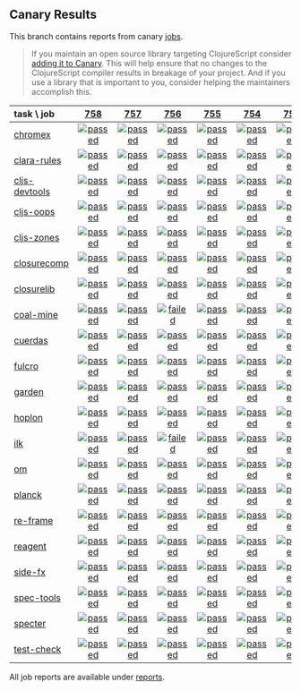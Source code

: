 ## Canary Results

This branch contains reports from canary [jobs](https://github.com/cljs-oss/canary/tree/jobs).

> If you maintain an open source library targeting ClojureScript consider [adding it to Canary](https://github.com/cljs-oss/canary/tree/master#how-to-participate). This will help ensure that no changes to the ClojureScript compiler results in breakage of your project. And if you use a library that is important to you, consider helping the maintainers accomplish this.

[//]: # (begin_overview_table)

| task \ job | <a href="reports/2019/01/07/job-000758-1.10.504-731be5e" title="job #758 finished on 2019-01-07">758</a> | <a href="reports/2019/01/06/job-000757-1.10.505-d44a751" title="job #757 finished on 2019-01-06">757</a> | <a href="reports/2019/01/06/job-000756-1.10.505-a6ebc07" title="job #756 finished on 2019-01-06">756</a> | <a href="reports/2019/01/06/job-000755-1.10.504-731be5e" title="job #755 finished on 2019-01-06">755</a> | <a href="reports/2019/01/05/job-000754-1.10.504-731be5e" title="job #754 finished on 2019-01-05">754</a> | <a href="reports/2019/01/04/job-000753-1.10.505-eb9e4d8" title="job #753 finished on 2019-01-04">753</a> | <a href="reports/2019/01/04/job-000752-1.10.505-b94282a" title="job #752 finished on 2019-01-04">752</a> | <a href="reports/2019/01/04/job-000751-1.10.505-f58cc48" title="job #751 finished on 2019-01-04">751</a> | <a href="reports/2019/01/02/job-000750-1.10.503-e0d499c" title="job #750 finished on 2019-01-02">750</a> | <a href="reports/2019/01/01/job-000749-1.10.497-5a52244" title="job #749 finished on 2019-01-01">749</a> |
| :--- | :---: | :---: | :---: | :---: | :---: | :---: | :---: | :---: | :---: | :---: |
| [chromex](https://github.com/binaryage/chromex) | <a href="reports/2019/01/07/job-000758-1.10.504-731be5e#-chromex"><img title="passed" src="http://box.binaryage.com/s-passed.svg"><a> | <a href="reports/2019/01/06/job-000757-1.10.505-d44a751#-chromex"><img title="passed" src="http://box.binaryage.com/s-passed.svg"><a> | <a href="reports/2019/01/06/job-000756-1.10.505-a6ebc07#-chromex"><img title="passed" src="http://box.binaryage.com/s-passed.svg"><a> | <a href="reports/2019/01/06/job-000755-1.10.504-731be5e#-chromex"><img title="passed" src="http://box.binaryage.com/s-passed.svg"><a> | <a href="reports/2019/01/05/job-000754-1.10.504-731be5e#-chromex"><img title="passed" src="http://box.binaryage.com/s-passed.svg"><a> | <a href="reports/2019/01/04/job-000753-1.10.505-eb9e4d8#-chromex"><img title="passed" src="http://box.binaryage.com/s-passed.svg"><a> | <a href="reports/2019/01/04/job-000752-1.10.505-b94282a#-chromex"><img title="passed" src="http://box.binaryage.com/s-passed.svg"><a> | <a href="reports/2019/01/04/job-000751-1.10.505-f58cc48#-chromex"><img title="failed" src="http://box.binaryage.com/s-failed.svg"><a> | <a href="reports/2019/01/02/job-000750-1.10.503-e0d499c#-chromex"><img title="passed" src="http://box.binaryage.com/s-passed.svg"><a> | <a href="reports/2019/01/01/job-000749-1.10.497-5a52244#-chromex"><img title="passed" src="http://box.binaryage.com/s-passed.svg"><a> |
| [clara-rules](https://github.com/cerner/clara-rules) | <a href="reports/2019/01/07/job-000758-1.10.504-731be5e#-clara-rules"><img title="passed" src="http://box.binaryage.com/s-passed.svg"><a> | <a href="reports/2019/01/06/job-000757-1.10.505-d44a751#-clara-rules"><img title="passed" src="http://box.binaryage.com/s-passed.svg"><a> | <a href="reports/2019/01/06/job-000756-1.10.505-a6ebc07#-clara-rules"><img title="passed" src="http://box.binaryage.com/s-passed.svg"><a> | <a href="reports/2019/01/06/job-000755-1.10.504-731be5e#-clara-rules"><img title="passed" src="http://box.binaryage.com/s-passed.svg"><a> | <a href="reports/2019/01/05/job-000754-1.10.504-731be5e#-clara-rules"><img title="passed" src="http://box.binaryage.com/s-passed.svg"><a> | <a href="reports/2019/01/04/job-000753-1.10.505-eb9e4d8#-clara-rules"><img title="passed" src="http://box.binaryage.com/s-passed.svg"><a> | <a href="reports/2019/01/04/job-000752-1.10.505-b94282a#-clara-rules"><img title="passed" src="http://box.binaryage.com/s-passed.svg"><a> | <a href="reports/2019/01/04/job-000751-1.10.505-f58cc48#-clara-rules"><img title="passed" src="http://box.binaryage.com/s-passed.svg"><a> | <a href="reports/2019/01/02/job-000750-1.10.503-e0d499c#-clara-rules"><img title="passed" src="http://box.binaryage.com/s-passed.svg"><a> | <a href="reports/2019/01/01/job-000749-1.10.497-5a52244#-clara-rules"><img title="passed" src="http://box.binaryage.com/s-passed.svg"><a> |
| [cljs-devtools](https://github.com/binaryage/cljs-devtools) | <a href="reports/2019/01/07/job-000758-1.10.504-731be5e#-cljs-devtools"><img title="passed" src="http://box.binaryage.com/s-passed.svg"><a> | <a href="reports/2019/01/06/job-000757-1.10.505-d44a751#-cljs-devtools"><img title="passed" src="http://box.binaryage.com/s-passed.svg"><a> | <a href="reports/2019/01/06/job-000756-1.10.505-a6ebc07#-cljs-devtools"><img title="passed" src="http://box.binaryage.com/s-passed.svg"><a> | <a href="reports/2019/01/06/job-000755-1.10.504-731be5e#-cljs-devtools"><img title="passed" src="http://box.binaryage.com/s-passed.svg"><a> | <a href="reports/2019/01/05/job-000754-1.10.504-731be5e#-cljs-devtools"><img title="passed" src="http://box.binaryage.com/s-passed.svg"><a> | <a href="reports/2019/01/04/job-000753-1.10.505-eb9e4d8#-cljs-devtools"><img title="passed" src="http://box.binaryage.com/s-passed.svg"><a> | <a href="reports/2019/01/04/job-000752-1.10.505-b94282a#-cljs-devtools"><img title="passed" src="http://box.binaryage.com/s-passed.svg"><a> | <a href="reports/2019/01/04/job-000751-1.10.505-f58cc48#-cljs-devtools"><img title="passed" src="http://box.binaryage.com/s-passed.svg"><a> | <a href="reports/2019/01/02/job-000750-1.10.503-e0d499c#-cljs-devtools"><img title="passed" src="http://box.binaryage.com/s-passed.svg"><a> | <a href="reports/2019/01/01/job-000749-1.10.497-5a52244#-cljs-devtools"><img title="passed" src="http://box.binaryage.com/s-passed.svg"><a> |
| [cljs-oops](https://github.com/binaryage/cljs-oops) | <a href="reports/2019/01/07/job-000758-1.10.504-731be5e#-cljs-oops"><img title="passed" src="http://box.binaryage.com/s-passed.svg"><a> | <a href="reports/2019/01/06/job-000757-1.10.505-d44a751#-cljs-oops"><img title="passed" src="http://box.binaryage.com/s-passed.svg"><a> | <a href="reports/2019/01/06/job-000756-1.10.505-a6ebc07#-cljs-oops"><img title="passed" src="http://box.binaryage.com/s-passed.svg"><a> | <a href="reports/2019/01/06/job-000755-1.10.504-731be5e#-cljs-oops"><img title="passed" src="http://box.binaryage.com/s-passed.svg"><a> | <a href="reports/2019/01/05/job-000754-1.10.504-731be5e#-cljs-oops"><img title="passed" src="http://box.binaryage.com/s-passed.svg"><a> | <a href="reports/2019/01/04/job-000753-1.10.505-eb9e4d8#-cljs-oops"><img title="passed" src="http://box.binaryage.com/s-passed.svg"><a> | <a href="reports/2019/01/04/job-000752-1.10.505-b94282a#-cljs-oops"><img title="failed" src="http://box.binaryage.com/s-failed.svg"><a> | <a href="reports/2019/01/04/job-000751-1.10.505-f58cc48#-cljs-oops"><img title="passed" src="http://box.binaryage.com/s-passed.svg"><a> | <a href="reports/2019/01/02/job-000750-1.10.503-e0d499c#-cljs-oops"><img title="passed" src="http://box.binaryage.com/s-passed.svg"><a> | <a href="reports/2019/01/01/job-000749-1.10.497-5a52244#-cljs-oops"><img title="passed" src="http://box.binaryage.com/s-passed.svg"><a> |
| [cljs-zones](https://github.com/binaryage/cljs-zones) | <a href="reports/2019/01/07/job-000758-1.10.504-731be5e#-cljs-zones"><img title="passed" src="http://box.binaryage.com/s-passed.svg"><a> | <a href="reports/2019/01/06/job-000757-1.10.505-d44a751#-cljs-zones"><img title="passed" src="http://box.binaryage.com/s-passed.svg"><a> | <a href="reports/2019/01/06/job-000756-1.10.505-a6ebc07#-cljs-zones"><img title="passed" src="http://box.binaryage.com/s-passed.svg"><a> | <a href="reports/2019/01/06/job-000755-1.10.504-731be5e#-cljs-zones"><img title="passed" src="http://box.binaryage.com/s-passed.svg"><a> | <a href="reports/2019/01/05/job-000754-1.10.504-731be5e#-cljs-zones"><img title="passed" src="http://box.binaryage.com/s-passed.svg"><a> | <a href="reports/2019/01/04/job-000753-1.10.505-eb9e4d8#-cljs-zones"><img title="passed" src="http://box.binaryage.com/s-passed.svg"><a> | <a href="reports/2019/01/04/job-000752-1.10.505-b94282a#-cljs-zones"><img title="passed" src="http://box.binaryage.com/s-passed.svg"><a> | <a href="reports/2019/01/04/job-000751-1.10.505-f58cc48#-cljs-zones"><img title="passed" src="http://box.binaryage.com/s-passed.svg"><a> | <a href="reports/2019/01/02/job-000750-1.10.503-e0d499c#-cljs-zones"><img title="passed" src="http://box.binaryage.com/s-passed.svg"><a> | <a href="reports/2019/01/01/job-000749-1.10.497-5a52244#-cljs-zones"><img title="passed" src="http://box.binaryage.com/s-passed.svg"><a> |
| [closurecomp](https://github.com/mfikes/closurecomp) | <a href="reports/2019/01/07/job-000758-1.10.504-731be5e#-closurecomp"><img title="passed" src="http://box.binaryage.com/s-passed.svg"><a> | <a href="reports/2019/01/06/job-000757-1.10.505-d44a751#-closurecomp"><img title="passed" src="http://box.binaryage.com/s-passed.svg"><a> | <a href="reports/2019/01/06/job-000756-1.10.505-a6ebc07#-closurecomp"><img title="passed" src="http://box.binaryage.com/s-passed.svg"><a> | <a href="reports/2019/01/06/job-000755-1.10.504-731be5e#-closurecomp"><img title="passed" src="http://box.binaryage.com/s-passed.svg"><a> | <a href="reports/2019/01/05/job-000754-1.10.504-731be5e#-closurecomp"><img title="passed" src="http://box.binaryage.com/s-passed.svg"><a> | <a href="reports/2019/01/04/job-000753-1.10.505-eb9e4d8#-closurecomp"><img title="passed" src="http://box.binaryage.com/s-passed.svg"><a> | <a href="reports/2019/01/04/job-000752-1.10.505-b94282a#-closurecomp"><img title="passed" src="http://box.binaryage.com/s-passed.svg"><a> | <a href="reports/2019/01/04/job-000751-1.10.505-f58cc48#-closurecomp"><img title="passed" src="http://box.binaryage.com/s-passed.svg"><a> | <a href="reports/2019/01/02/job-000750-1.10.503-e0d499c#-closurecomp"><img title="passed" src="http://box.binaryage.com/s-passed.svg"><a> | <a href="reports/2019/01/01/job-000749-1.10.497-5a52244#-closurecomp"><img title="passed" src="http://box.binaryage.com/s-passed.svg"><a> |
| [closurelib](https://github.com/mfikes/closurelib) | <a href="reports/2019/01/07/job-000758-1.10.504-731be5e#-closurelib"><img title="passed" src="http://box.binaryage.com/s-passed.svg"><a> | <a href="reports/2019/01/06/job-000757-1.10.505-d44a751#-closurelib"><img title="passed" src="http://box.binaryage.com/s-passed.svg"><a> | <a href="reports/2019/01/06/job-000756-1.10.505-a6ebc07#-closurelib"><img title="passed" src="http://box.binaryage.com/s-passed.svg"><a> | <a href="reports/2019/01/06/job-000755-1.10.504-731be5e#-closurelib"><img title="passed" src="http://box.binaryage.com/s-passed.svg"><a> | <a href="reports/2019/01/05/job-000754-1.10.504-731be5e#-closurelib"><img title="passed" src="http://box.binaryage.com/s-passed.svg"><a> | <a href="reports/2019/01/04/job-000753-1.10.505-eb9e4d8#-closurelib"><img title="passed" src="http://box.binaryage.com/s-passed.svg"><a> | <a href="reports/2019/01/04/job-000752-1.10.505-b94282a#-closurelib"><img title="passed" src="http://box.binaryage.com/s-passed.svg"><a> | <a href="reports/2019/01/04/job-000751-1.10.505-f58cc48#-closurelib"><img title="passed" src="http://box.binaryage.com/s-passed.svg"><a> | <a href="reports/2019/01/02/job-000750-1.10.503-e0d499c#-closurelib"><img title="passed" src="http://box.binaryage.com/s-passed.svg"><a> | <a href="reports/2019/01/01/job-000749-1.10.497-5a52244#-closurelib"><img title="passed" src="http://box.binaryage.com/s-passed.svg"><a> |
| [coal-mine](https://github.com/mfikes/coal-mine) | <a href="reports/2019/01/07/job-000758-1.10.504-731be5e#-coal-mine"><img title="passed" src="http://box.binaryage.com/s-passed.svg"><a> | <a href="reports/2019/01/06/job-000757-1.10.505-d44a751#-coal-mine"><img title="passed" src="http://box.binaryage.com/s-passed.svg"><a> | <a href="reports/2019/01/06/job-000756-1.10.505-a6ebc07#-coal-mine"><img title="failed" src="http://box.binaryage.com/s-failed.svg"><a> | <a href="reports/2019/01/06/job-000755-1.10.504-731be5e#-coal-mine"><img title="passed" src="http://box.binaryage.com/s-passed.svg"><a> | <a href="reports/2019/01/05/job-000754-1.10.504-731be5e#-coal-mine"><img title="passed" src="http://box.binaryage.com/s-passed.svg"><a> | <a href="reports/2019/01/04/job-000753-1.10.505-eb9e4d8#-coal-mine"><img title="passed" src="http://box.binaryage.com/s-passed.svg"><a> | <a href="reports/2019/01/04/job-000752-1.10.505-b94282a#-coal-mine"><img title="passed" src="http://box.binaryage.com/s-passed.svg"><a> | <a href="reports/2019/01/04/job-000751-1.10.505-f58cc48#-coal-mine"><img title="passed" src="http://box.binaryage.com/s-passed.svg"><a> | <a href="reports/2019/01/02/job-000750-1.10.503-e0d499c#-coal-mine"><img title="passed" src="http://box.binaryage.com/s-passed.svg"><a> | <a href="reports/2019/01/01/job-000749-1.10.497-5a52244#-coal-mine"><img title="passed" src="http://box.binaryage.com/s-passed.svg"><a> |
| [cuerdas](https://github.com/funcool/cuerdas) | <a href="reports/2019/01/07/job-000758-1.10.504-731be5e#-cuerdas"><img title="passed" src="http://box.binaryage.com/s-passed.svg"><a> | <a href="reports/2019/01/06/job-000757-1.10.505-d44a751#-cuerdas"><img title="passed" src="http://box.binaryage.com/s-passed.svg"><a> | <a href="reports/2019/01/06/job-000756-1.10.505-a6ebc07#-cuerdas"><img title="passed" src="http://box.binaryage.com/s-passed.svg"><a> | <a href="reports/2019/01/06/job-000755-1.10.504-731be5e#-cuerdas"><img title="passed" src="http://box.binaryage.com/s-passed.svg"><a> | <a href="reports/2019/01/05/job-000754-1.10.504-731be5e#-cuerdas"><img title="passed" src="http://box.binaryage.com/s-passed.svg"><a> | <a href="reports/2019/01/04/job-000753-1.10.505-eb9e4d8#-cuerdas"><img title="passed" src="http://box.binaryage.com/s-passed.svg"><a> | <a href="reports/2019/01/04/job-000752-1.10.505-b94282a#-cuerdas"><img title="passed" src="http://box.binaryage.com/s-passed.svg"><a> | <a href="reports/2019/01/04/job-000751-1.10.505-f58cc48#-cuerdas"><img title="passed" src="http://box.binaryage.com/s-passed.svg"><a> | <a href="reports/2019/01/02/job-000750-1.10.503-e0d499c#-cuerdas"><img title="passed" src="http://box.binaryage.com/s-passed.svg"><a> | <a href="reports/2019/01/01/job-000749-1.10.497-5a52244#-cuerdas"><img title="passed" src="http://box.binaryage.com/s-passed.svg"><a> |
| [fulcro](https://github.com/fulcrologic/fulcro) | <a href="reports/2019/01/07/job-000758-1.10.504-731be5e#-fulcro"><img title="passed" src="http://box.binaryage.com/s-passed.svg"><a> | <a href="reports/2019/01/06/job-000757-1.10.505-d44a751#-fulcro"><img title="passed" src="http://box.binaryage.com/s-passed.svg"><a> | <a href="reports/2019/01/06/job-000756-1.10.505-a6ebc07#-fulcro"><img title="passed" src="http://box.binaryage.com/s-passed.svg"><a> | <a href="reports/2019/01/06/job-000755-1.10.504-731be5e#-fulcro"><img title="passed" src="http://box.binaryage.com/s-passed.svg"><a> | <a href="reports/2019/01/05/job-000754-1.10.504-731be5e#-fulcro"><img title="passed" src="http://box.binaryage.com/s-passed.svg"><a> | <a href="reports/2019/01/04/job-000753-1.10.505-eb9e4d8#-fulcro"><img title="passed" src="http://box.binaryage.com/s-passed.svg"><a> | <a href="reports/2019/01/04/job-000752-1.10.505-b94282a#-fulcro"><img title="passed" src="http://box.binaryage.com/s-passed.svg"><a> | <a href="reports/2019/01/04/job-000751-1.10.505-f58cc48#-fulcro"><img title="passed" src="http://box.binaryage.com/s-passed.svg"><a> | <a href="reports/2019/01/02/job-000750-1.10.503-e0d499c#-fulcro"><img title="passed" src="http://box.binaryage.com/s-passed.svg"><a> | <a href="reports/2019/01/01/job-000749-1.10.497-5a52244#-fulcro"><img title="passed" src="http://box.binaryage.com/s-passed.svg"><a> |
| [garden](https://github.com/noprompt/garden) | <a href="reports/2019/01/07/job-000758-1.10.504-731be5e#-garden"><img title="passed" src="http://box.binaryage.com/s-passed.svg"><a> | <a href="reports/2019/01/06/job-000757-1.10.505-d44a751#-garden"><img title="passed" src="http://box.binaryage.com/s-passed.svg"><a> | <a href="reports/2019/01/06/job-000756-1.10.505-a6ebc07#-garden"><img title="passed" src="http://box.binaryage.com/s-passed.svg"><a> | <a href="reports/2019/01/06/job-000755-1.10.504-731be5e#-garden"><img title="passed" src="http://box.binaryage.com/s-passed.svg"><a> | <a href="reports/2019/01/05/job-000754-1.10.504-731be5e#-garden"><img title="passed" src="http://box.binaryage.com/s-passed.svg"><a> | <a href="reports/2019/01/04/job-000753-1.10.505-eb9e4d8#-garden"><img title="passed" src="http://box.binaryage.com/s-passed.svg"><a> | <a href="reports/2019/01/04/job-000752-1.10.505-b94282a#-garden"><img title="passed" src="http://box.binaryage.com/s-passed.svg"><a> | <a href="reports/2019/01/04/job-000751-1.10.505-f58cc48#-garden"><img title="passed" src="http://box.binaryage.com/s-passed.svg"><a> | <a href="reports/2019/01/02/job-000750-1.10.503-e0d499c#-garden"><img title="passed" src="http://box.binaryage.com/s-passed.svg"><a> | <a href="reports/2019/01/01/job-000749-1.10.497-5a52244#-garden"><img title="passed" src="http://box.binaryage.com/s-passed.svg"><a> |
| [hoplon](https://github.com/hoplon/hoplon) | <a href="reports/2019/01/07/job-000758-1.10.504-731be5e#-hoplon"><img title="passed" src="http://box.binaryage.com/s-passed.svg"><a> | <a href="reports/2019/01/06/job-000757-1.10.505-d44a751#-hoplon"><img title="passed" src="http://box.binaryage.com/s-passed.svg"><a> | <a href="reports/2019/01/06/job-000756-1.10.505-a6ebc07#-hoplon"><img title="passed" src="http://box.binaryage.com/s-passed.svg"><a> | <a href="reports/2019/01/06/job-000755-1.10.504-731be5e#-hoplon"><img title="passed" src="http://box.binaryage.com/s-passed.svg"><a> | <a href="reports/2019/01/05/job-000754-1.10.504-731be5e#-hoplon"><img title="passed" src="http://box.binaryage.com/s-passed.svg"><a> | <a href="reports/2019/01/04/job-000753-1.10.505-eb9e4d8#-hoplon"><img title="passed" src="http://box.binaryage.com/s-passed.svg"><a> | <a href="reports/2019/01/04/job-000752-1.10.505-b94282a#-hoplon"><img title="passed" src="http://box.binaryage.com/s-passed.svg"><a> | <a href="reports/2019/01/04/job-000751-1.10.505-f58cc48#-hoplon"><img title="passed" src="http://box.binaryage.com/s-passed.svg"><a> | <a href="reports/2019/01/02/job-000750-1.10.503-e0d499c#-hoplon"><img title="passed" src="http://box.binaryage.com/s-passed.svg"><a> | <a href="reports/2019/01/01/job-000749-1.10.497-5a52244#-hoplon"><img title="passed" src="http://box.binaryage.com/s-passed.svg"><a> |
| [ilk](https://github.com/mfikes/ilk) | <a href="reports/2019/01/07/job-000758-1.10.504-731be5e#-ilk"><img title="passed" src="http://box.binaryage.com/s-passed.svg"><a> | <a href="reports/2019/01/06/job-000757-1.10.505-d44a751#-ilk"><img title="passed" src="http://box.binaryage.com/s-passed.svg"><a> | <a href="reports/2019/01/06/job-000756-1.10.505-a6ebc07#-ilk"><img title="failed" src="http://box.binaryage.com/s-failed.svg"><a> | <a href="reports/2019/01/06/job-000755-1.10.504-731be5e#-ilk"><img title="passed" src="http://box.binaryage.com/s-passed.svg"><a> | <a href="reports/2019/01/05/job-000754-1.10.504-731be5e#-ilk"><img title="passed" src="http://box.binaryage.com/s-passed.svg"><a> | <a href="reports/2019/01/04/job-000753-1.10.505-eb9e4d8#-ilk"><img title="passed" src="http://box.binaryage.com/s-passed.svg"><a> | <a href="reports/2019/01/04/job-000752-1.10.505-b94282a#-ilk"><img title="passed" src="http://box.binaryage.com/s-passed.svg"><a> | <a href="reports/2019/01/04/job-000751-1.10.505-f58cc48#-ilk"><img title="passed" src="http://box.binaryage.com/s-passed.svg"><a> | <a href="reports/2019/01/02/job-000750-1.10.503-e0d499c#-ilk"><img title="passed" src="http://box.binaryage.com/s-passed.svg"><a> | <a href="reports/2019/01/01/job-000749-1.10.497-5a52244#-ilk"><img title="passed" src="http://box.binaryage.com/s-passed.svg"><a> |
| [om](https://github.com/omcljs/om) | <a href="reports/2019/01/07/job-000758-1.10.504-731be5e#-om"><img title="passed" src="http://box.binaryage.com/s-passed.svg"><a> | <a href="reports/2019/01/06/job-000757-1.10.505-d44a751#-om"><img title="passed" src="http://box.binaryage.com/s-passed.svg"><a> | <a href="reports/2019/01/06/job-000756-1.10.505-a6ebc07#-om"><img title="passed" src="http://box.binaryage.com/s-passed.svg"><a> | <a href="reports/2019/01/06/job-000755-1.10.504-731be5e#-om"><img title="passed" src="http://box.binaryage.com/s-passed.svg"><a> | <a href="reports/2019/01/05/job-000754-1.10.504-731be5e#-om"><img title="passed" src="http://box.binaryage.com/s-passed.svg"><a> | <a href="reports/2019/01/04/job-000753-1.10.505-eb9e4d8#-om"><img title="passed" src="http://box.binaryage.com/s-passed.svg"><a> | <a href="reports/2019/01/04/job-000752-1.10.505-b94282a#-om"><img title="passed" src="http://box.binaryage.com/s-passed.svg"><a> | <a href="reports/2019/01/04/job-000751-1.10.505-f58cc48#-om"><img title="passed" src="http://box.binaryage.com/s-passed.svg"><a> | <a href="reports/2019/01/02/job-000750-1.10.503-e0d499c#-om"><img title="passed" src="http://box.binaryage.com/s-passed.svg"><a> | <a href="reports/2019/01/01/job-000749-1.10.497-5a52244#-om"><img title="passed" src="http://box.binaryage.com/s-passed.svg"><a> |
| [planck](https://github.com/planck-repl/planck) | <a href="reports/2019/01/07/job-000758-1.10.504-731be5e#-planck"><img title="passed" src="http://box.binaryage.com/s-passed.svg"><a> | <a href="reports/2019/01/06/job-000757-1.10.505-d44a751#-planck"><img title="passed" src="http://box.binaryage.com/s-passed.svg"><a> | <a href="reports/2019/01/06/job-000756-1.10.505-a6ebc07#-planck"><img title="passed" src="http://box.binaryage.com/s-passed.svg"><a> | <a href="reports/2019/01/06/job-000755-1.10.504-731be5e#-planck"><img title="passed" src="http://box.binaryage.com/s-passed.svg"><a> | <a href="reports/2019/01/05/job-000754-1.10.504-731be5e#-planck"><img title="passed" src="http://box.binaryage.com/s-passed.svg"><a> | <a href="reports/2019/01/04/job-000753-1.10.505-eb9e4d8#-planck"><img title="passed" src="http://box.binaryage.com/s-passed.svg"><a> | <a href="reports/2019/01/04/job-000752-1.10.505-b94282a#-planck"><img title="failed" src="http://box.binaryage.com/s-failed.svg"><a> | <a href="reports/2019/01/04/job-000751-1.10.505-f58cc48#-planck"><img title="passed" src="http://box.binaryage.com/s-passed.svg"><a> | <a href="reports/2019/01/02/job-000750-1.10.503-e0d499c#-planck"><img title="passed" src="http://box.binaryage.com/s-passed.svg"><a> | <a href="reports/2019/01/01/job-000749-1.10.497-5a52244#-planck"><img title="passed" src="http://box.binaryage.com/s-passed.svg"><a> |
| [re-frame](https://github.com/Day8/re-frame) | <a href="reports/2019/01/07/job-000758-1.10.504-731be5e#-re-frame"><img title="passed" src="http://box.binaryage.com/s-passed.svg"><a> | <a href="reports/2019/01/06/job-000757-1.10.505-d44a751#-re-frame"><img title="passed" src="http://box.binaryage.com/s-passed.svg"><a> | <a href="reports/2019/01/06/job-000756-1.10.505-a6ebc07#-re-frame"><img title="passed" src="http://box.binaryage.com/s-passed.svg"><a> | <a href="reports/2019/01/06/job-000755-1.10.504-731be5e#-re-frame"><img title="passed" src="http://box.binaryage.com/s-passed.svg"><a> | <a href="reports/2019/01/05/job-000754-1.10.504-731be5e#-re-frame"><img title="passed" src="http://box.binaryage.com/s-passed.svg"><a> | <a href="reports/2019/01/04/job-000753-1.10.505-eb9e4d8#-re-frame"><img title="passed" src="http://box.binaryage.com/s-passed.svg"><a> | <a href="reports/2019/01/04/job-000752-1.10.505-b94282a#-re-frame"><img title="passed" src="http://box.binaryage.com/s-passed.svg"><a> | <a href="reports/2019/01/04/job-000751-1.10.505-f58cc48#-re-frame"><img title="passed" src="http://box.binaryage.com/s-passed.svg"><a> | <a href="reports/2019/01/02/job-000750-1.10.503-e0d499c#-re-frame"><img title="passed" src="http://box.binaryage.com/s-passed.svg"><a> | <a href="reports/2019/01/01/job-000749-1.10.497-5a52244#-re-frame"><img title="passed" src="http://box.binaryage.com/s-passed.svg"><a> |
| [reagent](https://github.com/reagent-project/reagent) | <a href="reports/2019/01/07/job-000758-1.10.504-731be5e#-reagent"><img title="passed" src="http://box.binaryage.com/s-passed.svg"><a> | <a href="reports/2019/01/06/job-000757-1.10.505-d44a751#-reagent"><img title="passed" src="http://box.binaryage.com/s-passed.svg"><a> | <a href="reports/2019/01/06/job-000756-1.10.505-a6ebc07#-reagent"><img title="passed" src="http://box.binaryage.com/s-passed.svg"><a> | <a href="reports/2019/01/06/job-000755-1.10.504-731be5e#-reagent"><img title="passed" src="http://box.binaryage.com/s-passed.svg"><a> | <a href="reports/2019/01/05/job-000754-1.10.504-731be5e#-reagent"><img title="passed" src="http://box.binaryage.com/s-passed.svg"><a> | <a href="reports/2019/01/04/job-000753-1.10.505-eb9e4d8#-reagent"><img title="passed" src="http://box.binaryage.com/s-passed.svg"><a> | <a href="reports/2019/01/04/job-000752-1.10.505-b94282a#-reagent"><img title="passed" src="http://box.binaryage.com/s-passed.svg"><a> | <a href="reports/2019/01/04/job-000751-1.10.505-f58cc48#-reagent"><img title="passed" src="http://box.binaryage.com/s-passed.svg"><a> | <a href="reports/2019/01/02/job-000750-1.10.503-e0d499c#-reagent"><img title="passed" src="http://box.binaryage.com/s-passed.svg"><a> | <a href="reports/2019/01/01/job-000749-1.10.497-5a52244#-reagent"><img title="passed" src="http://box.binaryage.com/s-passed.svg"><a> |
| [side-fx](https://github.com/cljsrn/side-fx) | <a href="reports/2019/01/07/job-000758-1.10.504-731be5e#-side-fx"><img title="passed" src="http://box.binaryage.com/s-passed.svg"><a> | <a href="reports/2019/01/06/job-000757-1.10.505-d44a751#-side-fx"><img title="passed" src="http://box.binaryage.com/s-passed.svg"><a> | <a href="reports/2019/01/06/job-000756-1.10.505-a6ebc07#-side-fx"><img title="passed" src="http://box.binaryage.com/s-passed.svg"><a> | <a href="reports/2019/01/06/job-000755-1.10.504-731be5e#-side-fx"><img title="passed" src="http://box.binaryage.com/s-passed.svg"><a> | <a href="reports/2019/01/05/job-000754-1.10.504-731be5e#-side-fx"><img title="passed" src="http://box.binaryage.com/s-passed.svg"><a> | <a href="reports/2019/01/04/job-000753-1.10.505-eb9e4d8#-side-fx"><img title="passed" src="http://box.binaryage.com/s-passed.svg"><a> | <a href="reports/2019/01/04/job-000752-1.10.505-b94282a#-side-fx"><img title="passed" src="http://box.binaryage.com/s-passed.svg"><a> | <a href="reports/2019/01/04/job-000751-1.10.505-f58cc48#-side-fx"><img title="passed" src="http://box.binaryage.com/s-passed.svg"><a> | <a href="reports/2019/01/02/job-000750-1.10.503-e0d499c#-side-fx"><img title="passed" src="http://box.binaryage.com/s-passed.svg"><a> | <a href="reports/2019/01/01/job-000749-1.10.497-5a52244#-side-fx"><img title="passed" src="http://box.binaryage.com/s-passed.svg"><a> |
| [spec-tools](https://github.com/metosin/spec-tools) | <a href="reports/2019/01/07/job-000758-1.10.504-731be5e#-spec-tools"><img title="passed" src="http://box.binaryage.com/s-passed.svg"><a> | <a href="reports/2019/01/06/job-000757-1.10.505-d44a751#-spec-tools"><img title="passed" src="http://box.binaryage.com/s-passed.svg"><a> | <a href="reports/2019/01/06/job-000756-1.10.505-a6ebc07#-spec-tools"><img title="passed" src="http://box.binaryage.com/s-passed.svg"><a> | <a href="reports/2019/01/06/job-000755-1.10.504-731be5e#-spec-tools"><img title="passed" src="http://box.binaryage.com/s-passed.svg"><a> | <a href="reports/2019/01/05/job-000754-1.10.504-731be5e#-spec-tools"><img title="passed" src="http://box.binaryage.com/s-passed.svg"><a> | <a href="reports/2019/01/04/job-000753-1.10.505-eb9e4d8#-spec-tools"><img title="passed" src="http://box.binaryage.com/s-passed.svg"><a> | <a href="reports/2019/01/04/job-000752-1.10.505-b94282a#-spec-tools"><img title="passed" src="http://box.binaryage.com/s-passed.svg"><a> | <a href="reports/2019/01/04/job-000751-1.10.505-f58cc48#-spec-tools"><img title="passed" src="http://box.binaryage.com/s-passed.svg"><a> | <a href="reports/2019/01/02/job-000750-1.10.503-e0d499c#-spec-tools"><img title="passed" src="http://box.binaryage.com/s-passed.svg"><a> | <a href="reports/2019/01/01/job-000749-1.10.497-5a52244#-spec-tools"><img title="passed" src="http://box.binaryage.com/s-passed.svg"><a> |
| [specter](https://github.com/nathanmarz/specter) | <a href="reports/2019/01/07/job-000758-1.10.504-731be5e#-specter"><img title="passed" src="http://box.binaryage.com/s-passed.svg"><a> | <a href="reports/2019/01/06/job-000757-1.10.505-d44a751#-specter"><img title="passed" src="http://box.binaryage.com/s-passed.svg"><a> | <a href="reports/2019/01/06/job-000756-1.10.505-a6ebc07#-specter"><img title="passed" src="http://box.binaryage.com/s-passed.svg"><a> | <a href="reports/2019/01/06/job-000755-1.10.504-731be5e#-specter"><img title="passed" src="http://box.binaryage.com/s-passed.svg"><a> | <a href="reports/2019/01/05/job-000754-1.10.504-731be5e#-specter"><img title="passed" src="http://box.binaryage.com/s-passed.svg"><a> | <a href="reports/2019/01/04/job-000753-1.10.505-eb9e4d8#-specter"><img title="passed" src="http://box.binaryage.com/s-passed.svg"><a> | <a href="reports/2019/01/04/job-000752-1.10.505-b94282a#-specter"><img title="passed" src="http://box.binaryage.com/s-passed.svg"><a> | <a href="reports/2019/01/04/job-000751-1.10.505-f58cc48#-specter"><img title="passed" src="http://box.binaryage.com/s-passed.svg"><a> | <a href="reports/2019/01/02/job-000750-1.10.503-e0d499c#-specter"><img title="passed" src="http://box.binaryage.com/s-passed.svg"><a> | <a href="reports/2019/01/01/job-000749-1.10.497-5a52244#-specter"><img title="passed" src="http://box.binaryage.com/s-passed.svg"><a> |
| [test-check](https://github.com/clojure/test.check) | <a href="reports/2019/01/07/job-000758-1.10.504-731be5e#-test-check"><img title="passed" src="http://box.binaryage.com/s-passed.svg"><a> | <a href="reports/2019/01/06/job-000757-1.10.505-d44a751#-test-check"><img title="passed" src="http://box.binaryage.com/s-passed.svg"><a> | <a href="reports/2019/01/06/job-000756-1.10.505-a6ebc07#-test-check"><img title="passed" src="http://box.binaryage.com/s-passed.svg"><a> | <a href="reports/2019/01/06/job-000755-1.10.504-731be5e#-test-check"><img title="passed" src="http://box.binaryage.com/s-passed.svg"><a> | <a href="reports/2019/01/05/job-000754-1.10.504-731be5e#-test-check"><img title="passed" src="http://box.binaryage.com/s-passed.svg"><a> | <a href="reports/2019/01/04/job-000753-1.10.505-eb9e4d8#-test-check"><img title="passed" src="http://box.binaryage.com/s-passed.svg"><a> | <a href="reports/2019/01/04/job-000752-1.10.505-b94282a#-test-check"><img title="passed" src="http://box.binaryage.com/s-passed.svg"><a> | <a href="reports/2019/01/04/job-000751-1.10.505-f58cc48#-test-check"><img title="passed" src="http://box.binaryage.com/s-passed.svg"><a> | <a href="reports/2019/01/02/job-000750-1.10.503-e0d499c#-test-check"><img title="passed" src="http://box.binaryage.com/s-passed.svg"><a> | <a href="reports/2019/01/01/job-000749-1.10.497-5a52244#-test-check"><img title="passed" src="http://box.binaryage.com/s-passed.svg"><a> |

[//]: # (end_overview_table)

All job reports are available under [reports](reports).
